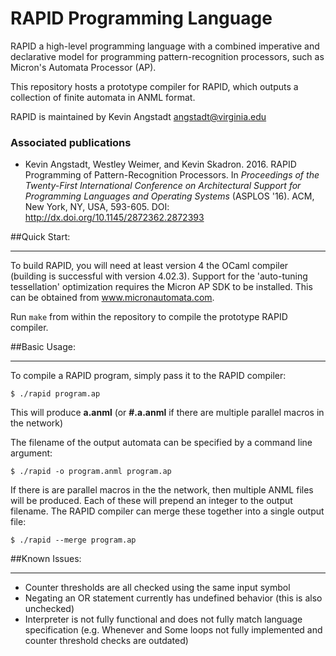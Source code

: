 RAPID Programming Language
==========================

RAPID a high-level programming language with a combined imperative and
declarative model for programming pattern-recognition processors, such as
Micron's Automata Processor (AP).

This repository hosts a prototype compiler for RAPID, which outputs a collection
of finite automata in ANML format.

RAPID is maintained by Kevin Angstadt angstadt@virginia.edu

### Associated publications

* Kevin Angstadt, Westley Weimer, and Kevin Skadron. 2016. RAPID
  Programming of Pattern-Recognition Processors. In _Proceedings of the
  Twenty-First International Conference on Architectural Support for Programming
  Languages and Operating Systems_ (ASPLOS '16). ACM, New York, NY, USA, 593-605.
  DOI: http://dx.doi.org/10.1145/2872362.2872393

##Quick Start:
____________

To build RAPID, you will need at least version 4 the OCaml compiler (building is
successful with version 4.02.3). Support for the 'auto-tuning tessellation'
optimization requires the Micron AP SDK to be installed. This can be obtained
from www.micronautomata.com.

Run `make` from within the repository to compile the prototype RAPID compiler.

##Basic Usage:
____________

To compile a RAPID program, simply pass it to the RAPID compiler:

    $ ./rapid program.ap
    
This will produce **a.anml** (or **#.a.anml** if there are multiple parallel
macros in the network)

The filename of the output automata can be specified by a command line argument:

    $ ./rapid -o program.anml program.ap
    
If there is are parallel macros in the the network, then multiple ANML files
will be produced. Each of these will prepend an integer to the output filename.
The RAPID compiler can merge these together into a single output file:

    $ ./rapid --merge program.ap

##Known Issues:
_____________
* Counter thresholds are all checked using the same input symbol
* Negating an OR statement currently has undefined behavior (this is also unchecked)
* Interpreter is not fully functional and does not fully match language
  specification (e.g. Whenever and Some loops not fully implemented and counter
  threshold checks are outdated)